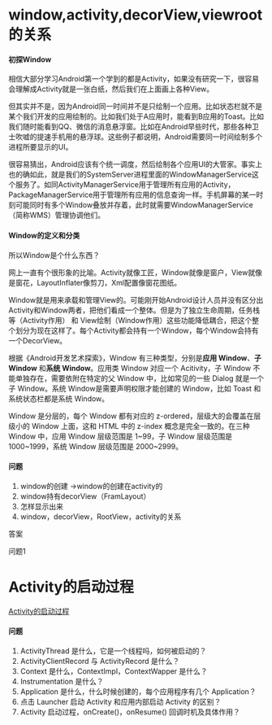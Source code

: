 
# window,activity,decorView,viewroot的关系 #


#### 初探Window ####

相信大部分学习Android第一个学到的都是Activity，如果没有研究一下，很容易会理解成Activity就是一张白纸，然后我们在上面画上各种View。

但其实并不是，因为Android同一时间并不是只绘制一个应用。比如状态栏就不是某个我们开发的应用绘制的。比如我们处于A应用时，能看到B应用的Toast。比如我们随时能看到QQ、微信的消息悬浮窗。比如在Android早些时代，那些各种卫士吹嘘的提速手机用的悬浮球。这些例子都说明，Android需要同一时间绘制多个进程所要显示的UI。

很容易猜出，Android应该有个统一调度，然后绘制各个应用UI的大管家。事实上也的确如此，就是我们的SystemServer进程里面的WindowManagerService这个服务了。如同ActivityManagerService用于管理所有应用的Activity，PackageManagerService用于管理所有应用的信息查询一样。手机屏幕的某一时刻可能同时有多个Window叠放并存着，此时就需要WindowManagerService（简称WMS）管理协调他们。

#### Window的定义和分类 ####

所以Window是个什么东西？

网上一直有个很形象的比喻。Activity就像工匠，Window就像是窗户，View就像是窗花，LayoutInflater像剪刀，Xml配置像窗花图纸。

Window就是用来承载和管理View的。可能刚开始Android设计人员并没有区分出Activity和Window两者，把他们看成一个整体。但是为了独立生命周期，任务栈等（Activity作用） 和 View绘制（Window作用）这些功能降低耦合，把这个整个划分为现在这样了。每个Activity都会持有一个Window，每个Window会持有一个DecorView。

 

根据《Android开发艺术探索》，Window 有三种类型，分别是**应用 Window**、**子 Window** 和**系统 Window**。应用类 Window 对应一个 Acitivity，子 Window 不能单独存在，需要依附在特定的父 Window 中，比如常见的一些 Dialog 就是一个子 Window。系统 Window是需要声明权限才能创建的 Window，比如 Toast 和系统状态栏都是系统 Window。

Window 是分层的，每个 Window 都有对应的 z-ordered，层级大的会覆盖在层级小的 Window 上面，这和 HTML 中的 z-index 概念是完全一致的。在三种 Window 中，应用 Window 层级范围是 1~99，子 Window 层级范围是 1000~1999，系统 Window 层级范围是 2000~2999。


#### 问题 ####

1. window的创建 ->window的创建在activity的
2. window持有decorView（FramLayout）
3. 怎样显示出来
4. window，decorView，RootView，activity的关系

答案

问题1


# Activity的启动过程 #

[Activity的启动过程](https://github.com/jeanboydev/Android-ReadTheFuckingSourceCode/blob/master/article/android/framework/Android-Activity%E5%90%AF%E5%8A%A8%E8%BF%87%E7%A8%8B.md)

#### 问题 ####


1. ActivityThread 是什么，它是一个线程吗，如何被启动的？
2. ActivityClientRecord 与 ActivityRecord 是什么？
3. Context 是什么，ContextImpl，ContextWapper 是什么？
4. Instrumentation 是什么？
5. Application 是什么，什么时候创建的，每个应用程序有几个 Application？
6. 点击 Launcher 启动 Activity 和应用内部启动 Activity 的区别？
7. Activity 启动过程，onCreate()，onResume() 回调时机及具体作用？


